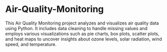 # Air-Quality-Monitoring
This Air Quality Monitoring project analyzes and visualizes air quality data using Python. It includes data cleaning to handle missing values and employs various visualizations such as pie charts, box plots, scatter plots, and heat maps to uncover insights about ozone levels, solar radiation, wind speed, and temperature.

